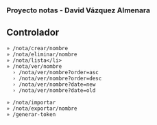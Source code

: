 ### Proyecto notas - David Vázquez Almenara
  
   ## Controlador
    » /nota/crear/nombre
    » /nota/eliminar/nombre
    » /nota/lista</li>
    » /nota/ver/nombre
      › /nota/ver/nombre?order=asc
      › /nota/ver/nombre?order=desc
      › /nota/ver/nombre?date=new
      › /nota/ver/nombre?date=old
    
    » /nota/importar
    » /nota/exportar/nombre
    » /generar-token
